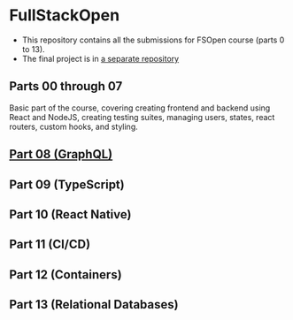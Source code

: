 # FullStackOpen

- This repository contains all the submissions for FSOpen course (parts 0 to 13).
- The final project is in [a separate repository](https://github.com/juusokasperi/fs-gigcalendar-app)

## Parts 00 through 07
Basic part of the course, covering creating frontend and backend using React and NodeJS, creating testing suites, managing users, states, react routers, custom hooks, and styling.

## [Part 08 (GraphQL)](/part08)
## Part 09 (TypeScript)
## Part 10 (React Native)
## Part 11 (CI/CD)
## Part 12 (Containers)
## Part 13 (Relational Databases)
